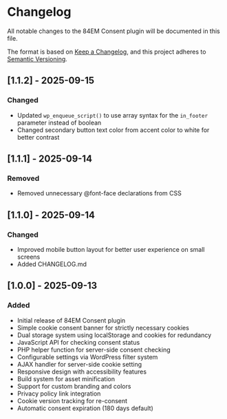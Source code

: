 # Changelog

All notable changes to the 84EM Consent plugin will be documented in this file.

The format is based on [Keep a Changelog](https://keepachangelog.com/en/1.1.0/),
and this project adheres to [Semantic Versioning](https://semver.org/spec/v2.0.0.html).

## [1.1.2] - 2025-09-15

### Changed
- Updated `wp_enqueue_script()` to use array syntax for the `in_footer` parameter instead of boolean
- Changed secondary button text color from accent color to white for better contrast

## [1.1.1] - 2025-09-14

### Removed
- Removed unnecessary @font-face declarations from CSS

## [1.1.0] - 2025-09-14

### Changed
- Improved mobile button layout for better user experience on small screens
- Added CHANGELOG.md

## [1.0.0] - 2025-09-13

### Added
- Initial release of 84EM Consent plugin
- Simple cookie consent banner for strictly necessary cookies
- Dual storage system using localStorage and cookies for redundancy
- JavaScript API for checking consent status
- PHP helper function for server-side consent checking
- Configurable settings via WordPress filter system
- AJAX handler for server-side cookie setting
- Responsive design with accessibility features
- Build system for asset minification
- Support for custom branding and colors
- Privacy policy link integration
- Cookie version tracking for re-consent
- Automatic consent expiration (180 days default)
